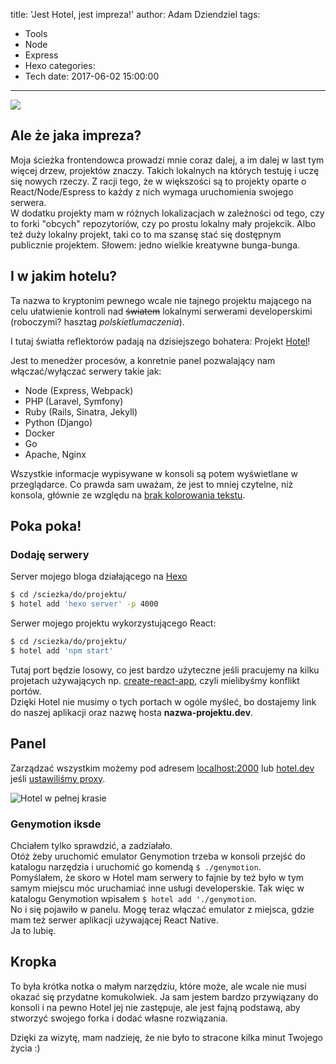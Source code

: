 title: 'Jest Hotel, jest impreza!'
author: Adam Dziendziel
tags:
  - Tools
  - Node
  - Express
  - Hexo
categories:
  - Tech
date: 2017-06-02 15:00:00
---
![](/images/hotel-intro.jpeg)
## Ale że jaka impreza?
Moja ścieżka frontendowca prowadzi mnie coraz dalej, a im dalej w last tym więcej drzew, projektów znaczy. Takich lokalnych na których testuję i uczę się nowych rzeczy. Z racji tego, że w większości są to projekty oparte o React/Node/Espress to każdy z nich wymaga uruchomienia swojego serwera.    
W dodatku projekty mam w różnych lokalizacjach w zależności od tego, czy to forki "obcych" repozytoriów, czy po prostu lokalny mały projekcik. Albo też duży lokalny projekt, taki co to ma szansę stać się dostępnym publicznie projektem.
Słowem: jedno wielkie kreatywne bunga-bunga.

## I w jakim hotelu?

Ta nazwa to kryptonim pewnego wcale nie tajnego projektu mającego na celu ułatwienie kontroli nad ~~światem~~ lokalnymi serwerami developerskimi (roboczymi? hasztag _polskietlumaczenia_).


I tutaj światła reflektorów padają na dzisiejszego bohatera: Projekt [Hotel](https://github.com/typicode/hotel)!

Jest to menedżer procesów, a konretnie panel pozwalający nam włączać/wyłączać serwery takie jak:   

* Node (Express, Webpack)
* PHP (Laravel, Symfony)
* Ruby (Rails, Sinatra, Jekyll)
* Python (Django)
* Docker
* Go
* Apache, Nginx

Wszystkie informacje wypisywane w konsoli są potem wyświetlane w przeglądarce. Co prawda sam uważam, że jest to mniej czytelne, niż konsola, głównie ze względu na [brak kolorowania tekstu](https://github.com/typicode/hotel/issues/196).


## Poka poka!

### Dodaję serwery
Server mojego bloga działającego na [Hexo](http://hexo.io)
```bash
$ cd /sciezka/do/projektu/
$ hotel add 'hexo server' -p 4000
```

Serwer mojego projektu wykorzystującego React:   
```bash
$ cd /sciezka/do/projektu/
$ hotel add 'npm start'
```
Tutaj port będzie losowy, co jest bardzo użyteczne jeśli pracujemy na kilku projetach używających np. [create-react-app](https://github.com/facebookincubator/create-react-app), czyli mielibyśmy konflikt portów.    
Dzięki Hotel nie musimy o tych portach w ogóle myśleć, bo dostajemy link do naszej aplikacji oraz nazwę hosta __nazwa-projektu.dev__.

## Panel
Zarządzać wszystkim możemy pod adresem [localhost:2000](http://localhost:2000) lub [hotel.dev](http://hotel.dev) jeśli [ustawiliśmy proxy](https://github.com/typicode/hotel/blob/master/docs/README.md).

![Hotel w pełnej krasie](/images/hotel-screen-1.png)

### Genymotion iksde
Chciałem tylko sprawdzić, a zadziałało.    
Otóż żeby uruchomić emulator Genymotion trzeba w konsoli przejść do katalogu narzędzia i uruchomić go komendą `$ ./genymotion`.   
Pomyślałem, że skoro w Hotel mam serwery to fajnie by też było w tym samym miejscu móc uruchamiać inne usługi developerskie. Tak więc w katalogu Genymotion wpisałem `$ hotel add './genymotion`.    
No i się pojawiło w panelu. Mogę teraz włączać emulator z miejsca, gdzie mam też serwer aplikacji używającej React Native.    
Ja to lubię.

## Kropka
To była krótka notka o małym narzędziu, które może, ale wcale nie musi okazać się przydatne komukolwiek. Ja sam jestem bardzo przywiązany do konsoli i na pewno Hotel jej nie zastępuje, ale jest fajną podstawą, aby stworzyć swojego forka i dodać własne rozwiązania. 

Dzięki za wizytę, mam nadzieję, że nie było to stracone kilka minut Twojego życia :)